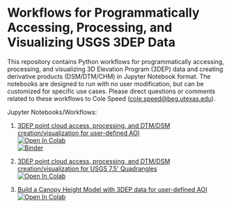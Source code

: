 # Workflows for Programmatically Accessing, Processing, and Visualizing USGS 3DEP Data
This repository contains Python workflows for programmatically accessing, processing, and visualizing 3D Elevation Program (3DEP) data and creating derivative products (DSM/DTM/CHM) in Jupyter Notebook format. The notebooks are designed to run with no user modification, but can be customized for specific use cases. Please direct questions or comments related to these workflows to Cole Speed (<cole.speed@beg.utexas.edu>).

Jupyter Notebooks/Workflows:

1. [3DEP point cloud access, processing, and DTM/DSM creation/visualization for user-defined AOI](https://github.com/cmspeed/OT_3DEP_Workflows/blob/main/notebooks/3DEP_pointcloud_access_processing_DTM_creation.ipynb)<br/>
[![Open In Colab](https://colab.research.google.com/assets/colab-badge.svg)](https://colab.research.google.com/github/cmspeed/OT_3DEP_Workflows/blob/main/notebooks/3DEP_pointcloud_access_processing_DTM_creation.ipynb)<br/>
[![Binder](https://mybinder.org/badge_logo.svg)](https://mybinder.org/v2/gh/cmspeed/OT_3DEP_Workflows/main?labpath=notebooks%2F3DEP_pointcloud_access_processing_DTM_creation.ipynb) 

2. [3DEP point cloud access, processing, and DTM/DSM creation/visualization for USGS 7.5' Quadrangles](https://github.com/cmspeed/OT_3DEP_Workflows/blob/main/notebooks/Programmatically_accessing_3DEP_data_using_USGS_7.5_Quadrangles.ipynb)<br/>
[![Open In Colab](https://colab.research.google.com/assets/colab-badge.svg)](https://colab.research.google.com/github/cmspeed/OT_3DEP_Workflows/blob/main/notebooks/Programmatically_accessing_3DEP_data_using_USGS_7.5_Quadrangles.ipynb)

3. [Build a Canopy Height Model with 3DEP data for user-defined AOI](https://github.com/cmspeed/OT_3DEP_Workflows/blob/main/notebooks/Making_a_Canopy_Height_Model_Using_USGS_3DEP_Data.ipynb)<br/>
[![Open In Colab](https://colab.research.google.com/assets/colab-badge.svg)](https://colab.research.google.com/github/cmspeed/OT_3DEP_Workflows/blob/main/notebooks/Making_a_Canopy_Height_Model_Using_USGS_3DEP_Data.ipynb)